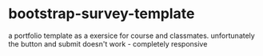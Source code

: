 # bootstrap-survey-template
a portfolio template as a exersice for course and classmates. unfortunately the button and submit doesn't work - completely responsive

